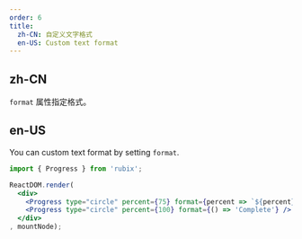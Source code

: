 ```yaml
---
order: 6
title:
  zh-CN: 自定义文字格式
  en-US: Custom text format
---
```


## zh-CN

`format` 属性指定格式。

## en-US

You can custom text format by setting `format`.

````jsx
import { Progress } from 'rubix';

ReactDOM.render(
  <div>
    <Progress type="circle" percent={75} format={percent => `${percent}% Discount`} />
    <Progress type="circle" percent={100} format={() => 'Complete'} />
  </div>
, mountNode);
````

<style>
.rubix-progress-circle,
.rubix-progress-line {
  margin-right: 8px;
  margin-bottom: 8px;
}
</style>
